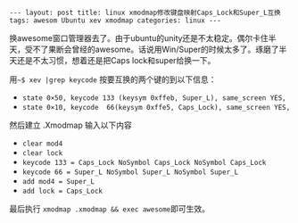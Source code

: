 `---
layout: post
title: linux xmodmap修改键盘映射Caps_Lock和Super_L互换
tags: awesom Ubuntu xev xmodmap
categories: linux
---`

换awesome窗口管理器去了。由于ubuntu的unity还是不太稳定。偶尔卡住半天，受不了果断会曾经的awesome。话说用Win/Super的时候太多了。琢磨了半天还是不太习惯，想着还是把Caps lock和super给换一下。

用`~$ xev |grep keycode` 按要互换的两个键的到以下信息：

+ `state 0×50, keycode 133 (keysym 0xffeb, Super_L), same_screen YES,`
+ `state 0×10, keycode  66(keysym 0xffe5, Caps_Lock), same_screen YES,`

然后建立 .Xmodmap 输入以下内容

+ `clear mod4`
+ `clear lock`
+ `keycode 133 = Caps_Lock NoSymbol Caps_Lock NoSymbol Caps_Lock`
+ `keycode 66 = Super_L NoSymbol Super_L NoSymbol Super_L`
+ `add mod4 = Super_L`
+ `add lock = Caps_Lock`

最后执行 `xmodmap .xmodmap && exec awesome`即可生效。


